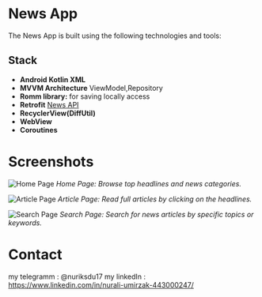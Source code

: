 
# News App



The News App is built using the following technologies and tools:
## Stack
- **Android Kotlin XML**
- **MVVM Architecture** ViewModel,Repository
- **Romm library:** for saving locally access
- **Retrofit** [News API](https://newsapi.org/)
- **RecyclerView(DiffUtil)**
- **WebView**
-  **Coroutines**
  

# Screenshots

![Home Page]()
*Home Page: Browse top headlines and news categories.*

![Article Page](screenshots/article.png)
*Article Page: Read full articles by clicking on the headlines.*

![Search Page](screenshots/search.png)
*Search Page: Search for news articles by specific topics or keywords.*

# Contact
my telegramm : @nuriksdu17
my linkedIn : https://www.linkedin.com/in/nurali-umirzak-443000247/


